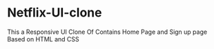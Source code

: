 # Netflix-UI-clone

This a Responsive UI Clone Of
Contains Home Page and Sign up page
Based on HTML and CSS
